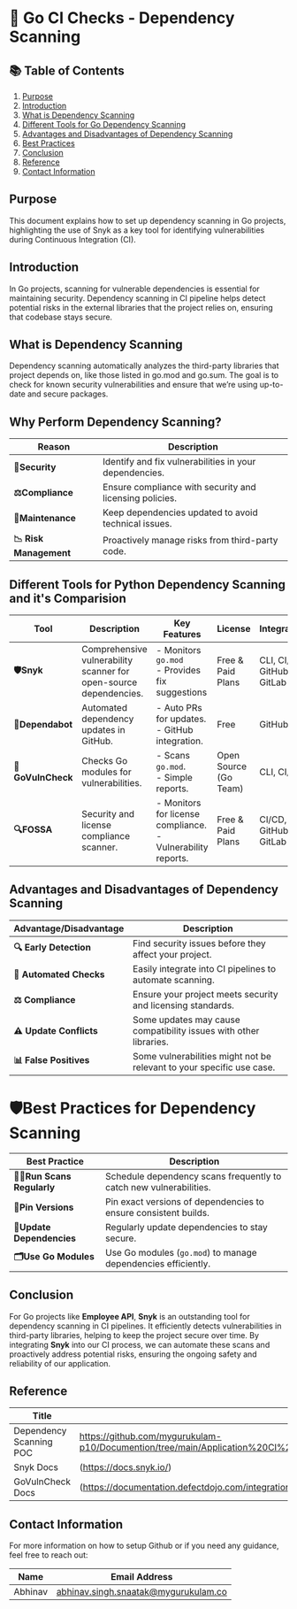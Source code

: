 # 🐹 Go CI Checks - Dependency Scanning


 ## 📚 Table of Contents

1. [Purpose](#purpose)
2. [Introduction](#introduction)
3. [What is Dependency Scanning](#what-is-dependency-scanning)
4. [Different Tools for Go Dependency Scanning](#different-tools-for-go-dependency-scanning)
5. [Advantages and Disadvantages of Dependency Scanning](#advantages-and-disadvantages-of-dependency-scanning)
6. [Best Practices](#🛡️best-practices-for-dependency-scanning)
7. [Conclusion](#conclusion)
8. [Reference](#reference)
9. [Contact Information](#contact-information)

## Purpose

This document explains how to set up dependency scanning in Go projects, highlighting the use of Snyk as a key tool for identifying vulnerabilities during Continuous Integration (CI).

## Introduction

In Go projects, scanning for vulnerable dependencies is essential for maintaining security. Dependency scanning in CI pipeline helps detect potential risks in the external libraries that the project relies on, ensuring that codebase stays secure.

## What is Dependency Scanning

Dependency scanning automatically analyzes the third-party libraries that project depends on, like those listed in go.mod and go.sum. The goal is to check for known security vulnerabilities and ensure that we’re using up-to-date and secure packages.


## Why Perform Dependency Scanning?

| **Reason**              |             **Description**                                |
|--------------------------------|-----------------------------------------------------|
| **🔐Security**                | Identify and fix vulnerabilities in your dependencies. |
| **⚖️Compliance**              | Ensure compliance with security and licensing policies.|
| **🔧Maintenance**             | Keep dependencies updated to avoid technical issues.|
| **📉 Risk Management**         | Proactively manage risks from third-party code.  |

## Different Tools for Python Dependency Scanning and it's Comparision


| Tool              | Description                                               | Key Features                                   | License          | Integration                          | Pros                                          | Cons                                         |
|-------------------|-----------------------------------------------------------|------------------------------------------------|------------------|--------------------------------------|-----------------------------------------------|----------------------------------------------|
| **🛡️Snyk**        | Comprehensive vulnerability scanner for open-source dependencies. | - Monitors `go.mod`<br> - Provides fix suggestions | Free & Paid Plans | CLI, CI/CD, GitHub, GitLab           | - Large vulnerability database.<br> - Fix recommendations. | - Advanced features require a paid plan.     |
| **🤖Dependabot**   | Automated dependency updates in GitHub.                   | - Auto PRs for updates.<br> - GitHub integration. | Free             | GitHub                               | - Automates dependency updates.               | - GitHub-only.                               |
| **🚨GoVulnCheck**  | Checks Go modules for vulnerabilities.                   | - Scans `go.mod`.<br> - Simple reports.         | Open Source (Go Team) | CLI, CI/CD                           | - Native Go tool.                             | - Limited features.                          |
| **🔍FOSSA**        | Security and license compliance scanner.                 | - Monitors for license compliance.<br> - Vulnerability reports. | Free & Paid Plans | CI/CD, GitHub, GitLab                | - Ideal for compliance-heavy projects.        | - Overly complex for smaller projects.       |

## Advantages and Disadvantages of Dependency Scanning

| Advantage/Disadvantage | Description                                                              |
|------------------------|--------------------------------------------------------------------------|
| **🔍 Early Detection**  | Find security issues before they affect your project.                   |
| **🤖 Automated Checks** | Easily integrate into CI pipelines to automate scanning.                |
| **⚖️ Compliance**        | Ensure your project meets security and licensing standards.             |
| **⚠️ Update Conflicts**  | Some updates may cause compatibility issues with other libraries.       |
| **📊 False Positives**   | Some vulnerabilities might not be relevant to your specific use case.   |

# 🛡️Best Practices for Dependency Scanning

| Best Practice            | Description                                                                   |
|--------------------------|-------------------------------------------------------------------------------|
| **🏃‍♂️Run Scans Regularly**   | Schedule dependency scans frequently to catch new vulnerabilities.            |
| **📌Pin Versions**          | Pin exact versions of dependencies to ensure consistent builds.               |
| **🔄Update Dependencies**   | Regularly update dependencies to stay secure.                                 |
| **🗂️Use Go Modules**        | Use Go modules (`go.mod`) to manage dependencies efficiently.                |

## Conclusion

For Go projects like **Employee API**, **Snyk** is an outstanding tool for dependency scanning in CI pipelines. It efficiently detects vulnerabilities in third-party libraries, helping to keep the project secure over time. By integrating **Snyk** into our CI process, we can automate these scans and proactively address potential risks, ensuring the ongoing safety and reliability of our application.

## Reference

| Title                                 | Link                                                                                           |
|---------------------------------------|------------------------------------------------------------------------------------------------|
| Dependency Scanning POC | https://github.com/mygurukulam-p10/Documention/tree/main/Application%20CI%20Design/GoLang%20CI%20Checks/Dependency%20scanning%20POC |
|    Snyk Docs  | (https://docs.snyk.io/) |
|    GoVulnCheck Docs     |   (https://documentation.defectdojo.com/integrations/parsers/file/govulncheck/) |

## Contact Information

For more information on how to setup Github or if you need any guidance, feel free to reach out:

|  Name   | Email Address                                  |
|---------|------------------------------------------------|
| Abhinav | abhinav.singh.snaatak@mygurukulam.co           |
